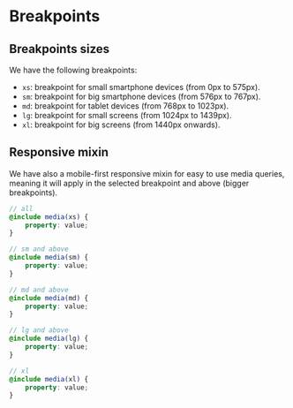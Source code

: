 <style>
body {
    overflow-x: scroll !important;
    overflow-y: scroll !important;
}
</style>

# Breakpoints

## Breakpoints sizes

We have the following breakpoints:

- `xs`: breakpoint for small smartphone devices (from 0px to 575px).
- `sm`: breakpoint for big smartphone devices (from 576px to 767px).
- `md`: breakpoint for tablet devices (from 768px to 1023px).
- `lg`: breakpoint for small screens (from 1024px to 1439px).
- `xl`: breakpoint for big screens (from 1440px onwards).

## Responsive mixin

We have also a mobile-first responsive mixin for easy to use media queries, meaning it will apply in the selected breakpoint and above (bigger breakpoints).

```scss
// all
@include media(xs) {
    property: value;
}

// sm and above
@include media(sm) {
    property: value;
}

// md and above
@include media(md) {
    property: value;
}

// lg and above
@include media(lg) {
    property: value;
}

// xl
@include media(xl) {
    property: value;
}
```
